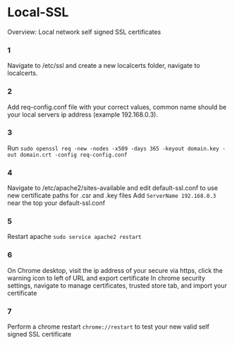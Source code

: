 # Local-SSL
Overview: Local network self signed SSL certificates

### 1
Navigate to /etc/ssl and create a new localcerts folder, navigate to localcerts.

### 2 
Add req-config.conf file with your correct values, common name should be your local servers ip address (example 192.168.0.3).

### 3
Run `sudo openssl req -new -nodes -x509 -days 365 -keyout domain.key -out domain.crt -config req-config.conf`

### 4
Navigate to /etc/apache2/sites-available and edit default-ssl.conf to use new certificate paths for .csr and .key files
Add `ServerName 192.168.0.3` near the top your default-ssl.conf

### 5
Restart apache `sudo service apache2 restart`

### 6
On Chrome desktop, visit the ip address of your secure via https, click the warning icon to left of URL and export certificate
In chrome security settings, navigate to manage certificates, trusted store tab, and import your certificate

### 7
Perform a chrome restart `chrome://restart` to test your new valid self signed SSL certificate
